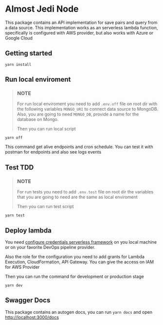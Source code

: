 # Almost Jedi Node

This package contains an API implementation for save pairs and query from a data source.
This implementation works as an serverless lambda function, specifically
is configured with AWS provider, but also works with Azure or Google Cloud

## Getting started

```shell
yarn install
```

## Run local enviroment
> ### NOTE
> For run local enviroment you need to add `.env.off` file on root dir with
> the following variables `MONGO_URI` to connect data source to MongoDB.
> Also, you are going to need `MONGO_DB`, provide a name
> for the database on Mongo.
>
> Then you can run local script


```shell
yarn off
```

This command get alive endpoints and cron schedule.
You can test it with postman for endpoints and also see logs events


## Test TDD

> ### NOTE
> For run tests you need to add `.env.test` file on root dir 
> the variables that you are going to need are the same
> as local enviroment
> 
> Then you can run test script
>  

```shell
yarn test
```

## Deploy lambda

You need [configure credentials serverless framework](https://www.serverless.com/framework/docs/providers/aws/cli-reference/config-credentials) on you local machine or 
on your favorite DevOps pipeline provider.

Also the role for the configuration you need to add grants
for Lambda Execution, CloudFormation, API Gateway. You can
give the access on IAM for AWS Provider

Then you can run the command for development
or production stage

```shell
yarn dev
```


## Swagger Docs

This package contains an autogen docs, you can run `yarn docs`
and open [http://localhost:3000/docs](http://localhost:3000/docs)
